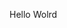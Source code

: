 Hello Wolrd




































































































































































































































































































































































































































































































































































































































































































































































































































































































































































































































































































































































































































































































































































































































































































































































































































































































































































































































































































































































































































































































































